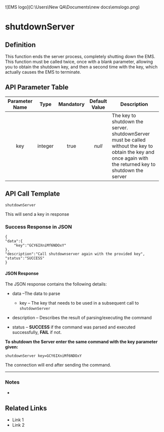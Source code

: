 ![EMS logo](C:\Users\New QA\Documents\new docs\emslogo.png)



# shutdownServer



## Definition

This function ends the server process, completely shutting down the EMS. This function must be called twice, once with a blank parameter, allowing you to obtain the shutdown key, and then a second time with the key, which actually causes the EMS to terminate.



## API Parameter Table

| Parameter Name |  Type   | Mandatory | Default Value | Description                              |
| :------------: | :-----: | :-------: | :-----------: | ---------------------------------------- |
|      key       | integer |   true    |    *null*     | The key to shutdown the server. shutdownServer must be called without the key to obtain the key and once again with the returned key to shutdown the server |



## API Call Template

``` 
shutdownServer
```

This will send a key in response



### Success Response in JSON

``` 
{
"data":{
    "key":"GCY6IXniMf6NDOxY"
},
"description":"Call shutdownserver again with the provided key",
"status":"SUCCESS"
}
```



#### **JSON Response**

The JSON response contains the following details:

- data –The data to parse
  - key – The key that needs to be used in a subsequent call to `shutdownServer`


- description – Describes the result of parsing/executing the command
- status – **SUCCESS** if the command was parsed and executed successfully, **FAIL** if not.



**To shutdown the Server enter the same command with the key parameter given:**

```
shutdownServer key=GCY6IXniMf6NDOxY
```

The connection will end after sending the command.

------

### Notes

- ​




## **Related Links**

- Link 1
- Link 2
